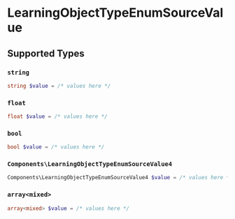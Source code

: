 # LearningObjectTypeEnumSourceValue


## Supported Types

### `string`

```php
string $value = /* values here */
```

### `float`

```php
float $value = /* values here */
```

### `bool`

```php
bool $value = /* values here */
```

### `Components\LearningObjectTypeEnumSourceValue4`

```php
Components\LearningObjectTypeEnumSourceValue4 $value = /* values here */
```

### `array<mixed>`

```php
array<mixed> $value = /* values here */
```

